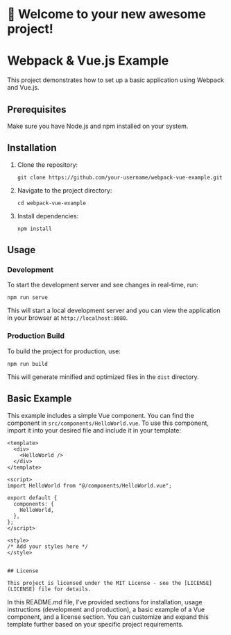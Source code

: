 # 🚀 Welcome to your new awesome project!

# Webpack & Vue.js Example

This project demonstrates how to set up a basic application using Webpack and Vue.js.

## Prerequisites

Make sure you have Node.js and npm installed on your system.

## Installation

1. Clone the repository:

   ```
   git clone https://github.com/your-username/webpack-vue-example.git
   ```

2. Navigate to the project directory:

   ```
   cd webpack-vue-example
   ```

3. Install dependencies:

   ```
   npm install
   ```

## Usage

### Development

To start the development server and see changes in real-time, run:

```
npm run serve
```

This will start a local development server and you can view the application in your browser at `http://localhost:8080`.

### Production Build

To build the project for production, use:

```
npm run build
```

This will generate minified and optimized files in the `dist` directory.

## Basic Example

This example includes a simple Vue component. You can find the component in `src/components/HelloWorld.vue`. To use this component, import it into your desired file and include it in your template:

```vue
<template>
  <div>
    <HelloWorld />
  </div>
</template>

<script>
import HelloWorld from "@/components/HelloWorld.vue";

export default {
  components: {
    HelloWorld,
  },
};
</script>

<style>
/* Add your styles here */
</style>


## License

This project is licensed under the MIT License - see the [LICENSE](LICENSE) file for details.
```

In this README.md file, I've provided sections for installation, usage instructions (development and production), a basic example of a Vue component, and a license section. You can customize and expand this template further based on your specific project requirements.
